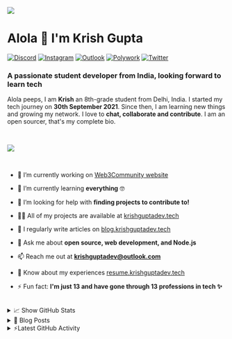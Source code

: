 ![](https://github.com/krishguptadev/krishguptadev/raw/main/banner.png)

# Alola 👋 I'm Krish Gupta

[![Discord](https://img.shields.io/badge/CodeEmAll%20Community%0A-%237289DA.svg?style=for-the-badge&logo=discord&logoColor=white)](https://krish.ninja/discord)
[![Instagram](https://img.shields.io/badge/%40krishguptadev%0A-%23E4405F.svg?style=for-the-badge&logo=Instagram&logoColor=white)](https://www.instagram.com/krishguptadev)
[![Outlook](https://img.shields.io/badge/E%20Mail-0078D4?style=for-the-badge&logo=microsoft-outlook&logoColor=white)](mailto:krishguptadev@outlook.com)
[![Polywork](https://img.shields.io/badge/Polywork-543DE0?style=for-the-badge&logo=polywork&logoColor=black)](https://poly.work/krishguptadev)
[![Twitter](https://img.shields.io/badge/%40krishguptadev-%231DA1F2.svg?style=for-the-badge&logo=Twitter&logoColor=white)](https://twitter.com/krishguptadev)

### A passionate student developer from India, looking forward to learn tech

<p>

Alola peeps, I am **Krish** an 8th-grade student from Delhi, India. I started my tech journey on **30th September 2021**. Since then, I am learning new things and growing my network. I love to **chat, collaborate and contribute**. I am an open sourcer, that's my complete bio.

</p> <br />

![](https://github-profile-trophy.vercel.app/?username=krishguptadev&row=1&theme=onedark&margin-w=15&margin-h=15&no-frame=true)

<br />
  
<p>
  
- 🔭 I’m currently working on [Web3Community website](https://github.com/web3community/web3community.github.io)

- 🌱 I’m currently learning **everything** 🤓

- 🤝 I’m looking for help with **finding projects to contribute to!**

- 👨‍💻 All of my projects are available at [krishguptadev.tech](https://krishguptadev.tech)

- 📝 I regularly write articles on [blog.krishguptadev.tech](https://blog.krishguptadev.tech)

- 💬 Ask me about **open source, web development, and Node.js**

- 📫 Reach me out at **krishguptadev@outlook.com**

- 📄 Know about my experiences [resume.krishguptadev.tech](resume.krishguptadev.tech)

- ⚡ Fun fact: **I'm just 13 and have gone through 13 professions in tech ✨**

</p> <br />

<details>
  <summary>📈 Show GitHub Stats</summary>
  <br />
  <p align="center">
  <img width="49%" src="https://github-readme-stats.vercel.app/api?username=krishguptadev&show_icons=true&locale=en&count_private=true&hide_border=true&title_color=fff&text_color=ddd&icon_color=1CADFB&bg_color=0F2D3D&include_all_commits=true" />
  <img width="49%" src="https://github-readme-streak-stats.herokuapp.com?user=krishguptadev&hide_border=true&date_format=M%20j%5B%2C%20Y%5D&background=0F2D3D&stroke=1CADFB&ring=1CADFB&fire=1CADFB&currStreakNum=FFFFFF&sideNums=FFFFFF&currStreakLabel=1CADFB&border=DDDDDD00&sideLabels=DDDDDD&dates=CCCCCC" />
</p>

<img src="https://activity-graph.herokuapp.com/graph?username=krishguptadev&bg_color=0f2d3d&color=1cadfb&line=1cadfb&point=1cadfb&area=true&hide_border=true">
</details>

<details>
  <summary>📕 Blog Posts</summary>
  <br />

<!-- BLOG-POST-LIST:START -->
- [Open Source, my experience till now.](https://blog.krishguptadev.tech/open-source-my-experience-till-now)
- [Appwrite: All you need to know](https://blog.krishguptadev.tech/appwrite-all-you-need-to-know)
<!-- BLOG-POST-LIST:END -->

</details>

<details>
  <summary>⚡Latest GitHub Activity</summary>
  <br />

<!--START_SECTION:activity-->
1. 🗣 Commented on [#3040](https://github.com/EddieHubCommunity/support/issues/3040) in [EddieHubCommunity/support](https://github.com/EddieHubCommunity/support)
2. 🗣 Commented on [#3023](https://github.com/EddieHubCommunity/support/issues/3023) in [EddieHubCommunity/support](https://github.com/EddieHubCommunity/support)
3. 🗣 Commented on [#1894](https://github.com/EddieHubCommunity/support/issues/1894) in [EddieHubCommunity/support](https://github.com/EddieHubCommunity/support)
4. ❗️ Opened issue [#769](https://github.com/EddieHubCommunity/LinkFree/issues/769) in [EddieHubCommunity/LinkFree](https://github.com/EddieHubCommunity/LinkFree)
5. ❗️ Closed issue [#13](https://github.com/LearnWithCommunity/support/issues/13) in [LearnWithCommunity/support](https://github.com/LearnWithCommunity/support)
<!--END_SECTION:activity-->

</details>
